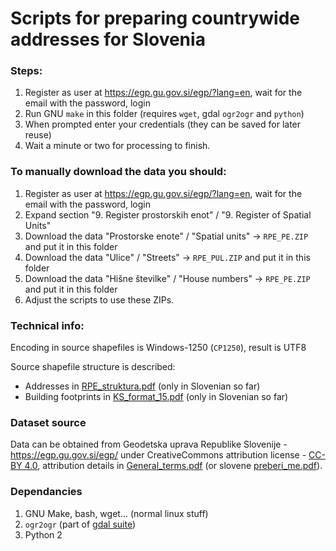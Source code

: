 # Scripts for preparing countrywide addresses for Slovenia


### Steps:
1. Register as user at https://egp.gu.gov.si/egp/?lang=en, wait for the email with the password, login
2. Run GNU `make` in this folder (requires `wget`, gdal `ogr2ogr` and `python`)
3. When prompted enter your credentials (they can be saved for later reuse)
4. Wait a minute or two for processing to finish.

### To manually download the data you should:
1. Register as user at https://egp.gu.gov.si/egp/?lang=en, wait for the email with the password, login
2. Expand section "9. Register prostorskih enot" / "9. Register of Spatial Units"
3. Download the data "Prostorske enote" / "Spatial units" -> `RPE_PE.ZIP` and put it in this folder
4. Download the data "Ulice" / "Streets" -> `RPE_PUL.ZIP` and put it in this folder
5. Download the data "Hišne številke" / "House numbers" -> `RPE_PE.ZIP` and put it in this folder
6. Adjust the scripts to use these ZIPs.

### Technical info:
Encoding in source shapefiles is Windows-1250 (`CP1250`), result is UTF8

Source shapefile structure is described:
* Addresses in [RPE_struktura.pdf](https://www.e-prostor.gov.si/fileadmin/struktura/RPE_struktura.pdf) (only in Slovenian so far)
* Building footprints in [KS_format_15.pdf](https://www.e-prostor.gov.si/fileadmin/struktura/KS_format_15.pdf) (only in Slovenian so far)

### Dataset source
Data can be obtained from Geodetska  uprava  Republike  Slovenije - https://egp.gu.gov.si/egp/ under CreativeCommons attribution license - [CC-BY 4.0](https://creativecommons.org/licenses/by/4.0/), attribution details in  [General_terms.pdf](https://www.e-prostor.gov.si/fileadmin/struktura/ANG/General_terms.pdf) (or slovene [preberi_me.pdf](https://www.e-prostor.gov.si/fileadmin/struktura/preberi_me.pdf)).

### Dependancies
1. GNU Make, bash, wget... (normal linux stuff)
2. `ogr2ogr` (part of [gdal suite](https://gdal.org/))
3. Python 2
